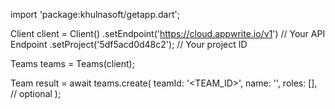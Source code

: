 import 'package:khulnasoft/getapp.dart';

Client client = Client()
    .setEndpoint('https://cloud.appwrite.io/v1') // Your API Endpoint
    .setProject('5df5acd0d48c2'); // Your project ID

Teams teams = Teams(client);

Team result = await teams.create(
    teamId: '<TEAM_ID>',
    name: '<NAME>',
    roles: [], // optional
);
